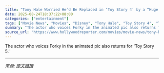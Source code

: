 ```yaml
---
title: "Tony Hale Worried He’d Be Replaced in ‘Toy Story 4’ by a “Huge Star”"
date: 2025-08-24T18:37:22+08:00
categories: ["entertainment"]
tags: ["Movie News", "Movies", "Disney", "Tony Hale", "Toy Story 4", "Toy Story 5"]
summary: "The actor who voices Forky in the animated pic also returns for 'Toy Story 5.'"
source_url: "https://www.hollywoodreporter.com/movies/movie-news/tony-hale-worried-replaced-toy-story-4-huge-star-1236352112/"
---
```


The actor who voices Forky in the animated pic also returns for 'Toy Story 5.'

---

*来源: [原文链接](https://www.hollywoodreporter.com/movies/movie-news/tony-hale-worried-replaced-toy-story-4-huge-star-1236352112/)*
